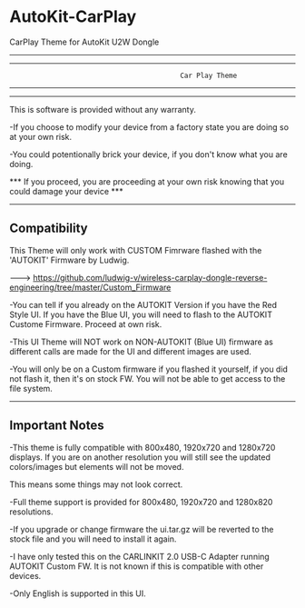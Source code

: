 # AutoKit-CarPlay
CarPlay Theme for AutoKit U2W Dongle

********************************************************************************************************
********************************************************************************************************
                                              Car Play Theme  
********************************************************************************************************
********************************************************************************************************

This is software is provided without any warranty. 

-If you choose to modify your device from a factory state you are doing so at your own risk. 

-You could potentionally brick your device, if you don't know what you are doing.  

*** If you proceed, you are proceeding at your own risk knowing that you could damage your device ***

------------------
   Compatibility
------------------

This Theme will only work with CUSTOM Fimrware flashed with the 'AUTOKIT' Firmware by Ludwig. 

---> https://github.com/ludwig-v/wireless-carplay-dongle-reverse-engineering/tree/master/Custom_Firmware

-You can tell if you already on the AUTOKIT Version if you have the Red Style UI. If you have the Blue UI, you will 
need to flash to the AUTOKIT Custome Firmware. Proceed at own risk. 

-This UI Theme will NOT work on NON-AUTOKIT (Blue UI) firmware as different calls are made for the UI and different images are used. 

-You will only be on a Custom firmware if you flashed it yourself, if you did not flash it, then it's on stock FW. You 
will not be able to get access to the file system.


------------------
 Important Notes
------------------

-This theme is fully compatible with 800x480, 1920x720 and 1280x720 displays. If you are on another resolution you will still see the updated colors/images but elements will not be moved. 

This means some things may not look correct. 

-Full theme support is provided for 800x480, 1920x720 and 1280x820 resolutions.

-If you upgrade or change firmware the ui.tar.gz will be reverted to the stock file and you will need to install it again. 

-I have only tested this on the CARLINKIT 2.0 USB-C Adapter running AUTOKIT Custom FW. It is not known if this is compatible with other devices. 

-Only English is supported in this UI. 
